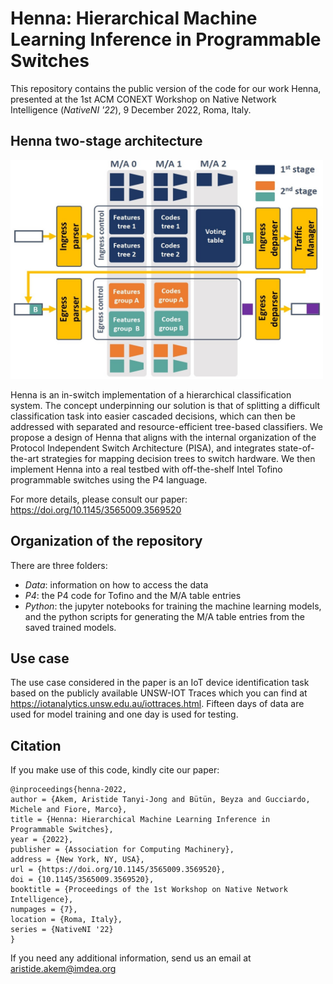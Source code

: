 # Henna: Hierarchical Machine Learning Inference in Programmable Switches  

This repository contains the public version of the code for our work Henna, presented at the 1st ACM CONEXT Workshop on Native Network Intelligence (_NativeNI '22_), 9 December 2022, Roma, Italy.

## Henna two-stage architecture 
<img src="henna_cascaded.jpg" alt="Henna Cascaded Design" style="height: 350px; width:500px;"/>  

Henna is an in-switch implementation of a hierarchical classification system. The concept underpinning our solution is that of splitting a difficult classification task into easier cascaded decisions, which can then be addressed with separated and resource-efficient tree-based classifiers. We propose a design of Henna that aligns with the internal organization of the Protocol Independent Switch Architecture (PISA), and integrates state-of-the-art strategies for mapping decision trees to switch hardware. We then implement Henna into a real testbed with off-the-shelf Intel Tofino programmable switches using the P4 language.  


For more details, please consult our paper: https://doi.org/10.1145/3565009.3569520

## Organization of the repository  
There are three folders:  
- _Data_: information on how to access the data 
- _P4_: the P4 code for Tofino and the M/A table entries
- _Python_: the jupyter notebooks for training the machine learning models, and the python scripts for generating the M/A table entries from the saved trained models.

## Use case
The use case considered in the paper is an IoT device identification task based on the publicly available UNSW-IOT Traces which you can find at https://iotanalytics.unsw.edu.au/iottraces.html. Fifteen days of data are used for model training and one day is used for testing.

## Citation
If you make use of this code, kindly cite our paper:  
```
@inproceedings{henna-2022,
author = {Akem, Aristide Tanyi-Jong and Bütün, Beyza and Gucciardo, Michele and Fiore, Marco},
title = {Henna: Hierarchical Machine Learning Inference in Programmable Switches},
year = {2022},
publisher = {Association for Computing Machinery},
address = {New York, NY, USA},
url = {https://doi.org/10.1145/3565009.3569520},
doi = {10.1145/3565009.3569520},
booktitle = {Proceedings of the 1st Workshop on Native Network Intelligence},
numpages = {7},
location = {Roma, Italy},
series = {NativeNI '22}
}
```
<!-- Aristide Tanyi-Jong Akem, Beyza Bütün, Michele Gucciardo, and Marco Fiore. 2022.  
Henna: Hierarchical Machine Learning Inference in Programmable Switches.  
_In Native Network Intelligence (NativeNI ’22), December 9, 2022, Roma, Italy_.  
ACM, New York, NY, USA, 7 pages. https://doi.org/10.1145/3565009.3569520   -->

If you need any additional information, send us an email at aristide.akem@imdea.org


